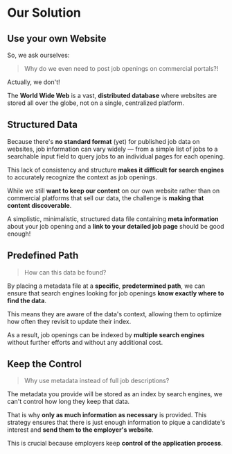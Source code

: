 # Our Solution

## Use your own Website

So, we ask ourselves:

> Why do we even need to post job openings on commercial portals?!

Actually, we don't! 

The **World Wide Web** is a vast, **distributed database** where websites are stored all over the globe, not on a single, centralized platform. 

## Structured Data

Because there's **no standard format** (yet) for published job data on websites, job information can vary widely — from a simple list of jobs to a searchable input field to query jobs to an individual pages for each opening. 

This lack of consistency and structure **makes it difficult for search engines** to accurately recognize the context as job openings.

While we still **want to keep our content** on our own website rather than on commercial platforms that sell our data, the challenge is **making that content discoverable**.

A simplistic, minimalistic, structured data file containing **meta information** about your job opening and a **link to your detailed job page** should be good enough!

## Predefined Path

> How can this data be found?

By placing a metadata file at a **specific**, **predetermined path**, we can ensure that search engines looking for job openings **know exactly where to find the data**. 

This means they are aware of the data's context, allowing them to optimize how often they revisit to update their index.

As a result, job openings can be indexed by **multiple search engines** without further efforts and without any additional cost.

## Keep the Control

> Why use metadata instead of full job descriptions?

The metadata you provide will be stored as an index by search engines, we can't control how long they keep that data.

That is why **only as much information as necessary** is provided. This strategy ensures that there is just enough information to pique a candidate's interest and **send them to the employer's website**. 

This is crucial because employers keep **control of the application process**.